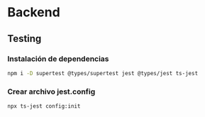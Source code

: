 # Backend

## Testing

### Instalación de dependencias

```bash
npm i -D supertest @types/supertest jest @types/jest ts-jest
```

### Crear archivo jest.config

```bash
npx ts-jest config:init
```